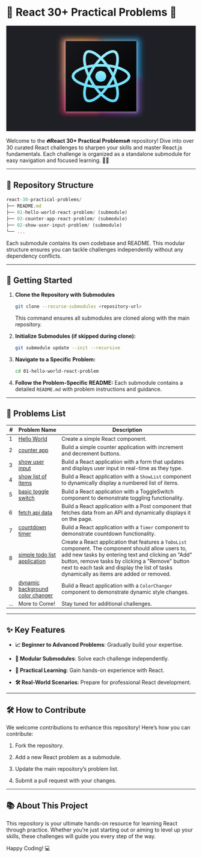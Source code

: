 # 🌟 React 30+ Practical Problems 🌟

![React Logo](react-logo@3x.svg)

Welcome to the **🔥React 30+ Practical Problems🔥** repository!  Dive into over 30 curated React challenges to sharpen your skills and master React.js fundamentals. Each challenge is organized as a standalone submodule for easy navigation and focused learning. 🎉🚀

---

## 📂 Repository Structure

```js
react-30-practical-problems/
├── README.md
├── 01-hello-world-react-problem/ (submodule)
├── 02-counter-app-react-problem/ (submodule)
├── 02-show-user-input-problem/ (submodule)
└── ...
```

Each submodule contains its own codebase and README. This modular structure ensures you can tackle challenges independently without any dependency conflicts.

---

## 🚀 Getting Started

1. **Clone the Repository with Submodules**

   ```bash
   git clone --recurse-submodules <repository-url>
   ```

   This command ensures all submodules are cloned along with the main repository.

2. **Initialize Submodules (if skipped during clone):**

   ```bash
   git submodule update --init --recursive
   ```

3. **Navigate to a Specific Problem:**

   ```bash
   cd 01-hello-world-react-problem
   ```

4. **Follow the Problem-Specific README:**
   Each submodule contains a detailed `README.md` with problem instructions and guidance.

---

## 📜 Problems List

| #   | Problem Name                      | Description                               |
|-----|-----------------------------------|-------------------------------------------|
| 1   | [Hello World](https://github.com/anirudha-8/01-hello-world-react-problem.git) | Create a simple React component. |
| 2   | [counter app](https://github.com/anirudha-8/02-counter-application-react-problem.git) | Build a simple counter application with increment and decrement buttons. |
| 3   | [show user input](https://github.com/anirudha-8/03-show-user-input-react-problem.git) | Build a React application with a form that updates and displays user input in real-time as they type. |
| 4   | [show list of items](https://github.com/anirudha-8/04-show-list-of-items-react-problem.git) | Build a React application with a `ShowList` component to dynamically display a numbered list of items. |
| 5   | [basic toggle switch](https://github.com/anirudha-8/05-toggle-switch-react-problem.git) | Build a React application with a ToggleSwitch component to demonstrate toggling functionality. |
| 6   | [fetch api data](https://github.com/anirudha-8/06-fetch-api-data-react-problem.git) | Build a React application with a Post component that fetches data from an API and dynamically displays it on the page. |
| 7   | [countdown timer](https://github.com/anirudha-8/07-countdown-timer-react-problem.git) | Build a React application with a `Timer` component to demonstrate countdown functionality. |
| 8   | [simple todo list application](https://github.com/anirudha-8/08-simple-todo-app-react-problem.git) | Create a React application that features a `ToDoList` component. The component should allow users to, add new tasks by entering text and clicking an "Add" button, remove tasks by clicking a "Remove" button next to each task and display the list of tasks dynamically as items are added or removed. |
| 9   | [dynamic background color changer](https://github.com/anirudha-8/09-change-background-react-problem.git) | Build a React application with a `ColorChanger` component to demonstrate dynamic style changes. |
| ... | More to Come! | Stay tuned for additional challenges. |

---

## ✨ Key Features

- **📈 Beginner to Advanced Problems**: Gradually build your expertise.

- **🔗 Modular Submodules**: Solve each challenge independently.

- **📖 Practical Learning**: Gain hands-on experience with React.

- **🛠️ Real-World Scenarios**: Prepare for professional React development.

---

## 🛠️ How to Contribute

We welcome contributions to enhance this repository! Here’s how you can contribute:

1. Fork the repository.

2. Add a new React problem as a submodule.

3. Update the main repository’s problem list.

4. Submit a pull request with your changes.

---

## 📚 About This Project

This repository is your ultimate hands-on resource for learning React through practice. Whether you’re just starting out or aiming to level up your skills, these challenges will guide you every step of the way.

Happy Coding! 💻
